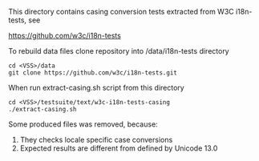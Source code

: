 This directory contains casing conversion tests extracted from W3C i18n-tests, see

https://github.com/w3c/i18n-tests

To rebuild data files clone repository into <VSS>/data/i18n-tests directory

    cd <VSS>/data
    git clone https://github.com/w3c/i18n-tests.git

When run extract-casing.sh script from this directory

    cd <VSS>/testsuite/text/w3c-i18n-tests-casing
    ./extract-casing.sh

Some produced files was removed, because:
 1. They checks locale specific case conversions
 1. Expected results are different from defined by Unicode 13.0
